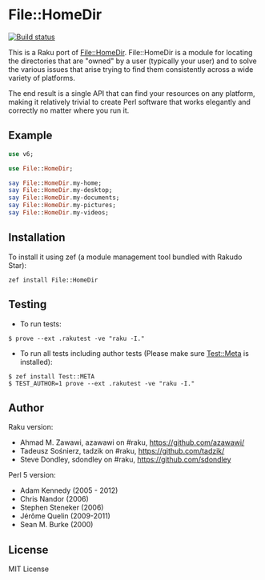 # File::HomeDir
[![Build status](https://ci.appveyor.com/api/projects/status/github/azawawi/raku-file-homedir?svg=true)](https://ci.appveyor.com/project/azawawi/raku-file-homedir/branch/master)

This is a Raku port of [File::HomeDir](https://metacpan.org/pod/File::HomeDir).
File::HomeDir is a module for locating the directories that are "owned" by a
user (typically your user) and to solve the various issues that arise trying to
find them consistently across a wide variety of platforms.

The end result is a single API that can find your resources on any platform,
making it relatively trivial to create Perl software that works elegantly and
correctly no matter where you run it.

## Example

```Raku
use v6;

use File::HomeDir;

say File::HomeDir.my-home;
say File::HomeDir.my-desktop;
say File::HomeDir.my-documents;
say File::HomeDir.my-pictures;
say File::HomeDir.my-videos;
```

## Installation

To install it using zef (a module management tool bundled with Rakudo Star):

```
zef install File::HomeDir
```

## Testing

- To run tests:
```
$ prove --ext .rakutest -ve "raku -I."
```

- To run all tests including author tests (Please make sure
[Test::Meta](https://github.com/jonathanstowe/Test-META) is installed):
```
$ zef install Test::META
$ TEST_AUTHOR=1 prove --ext .rakutest -ve "raku -I."
```

## Author

Raku version:
- Ahmad M. Zawawi, azawawi on #raku, https://github.com/azawawi/
- Tadeusz Sośnierz, tadzik on #raku, https://github.com/tadzik/
- Steve Dondley, sdondley on #raku, https://github.com/sdondley

Perl 5 version:
- Adam Kennedy (2005 - 2012)
- Chris Nandor (2006)
- Stephen Steneker (2006)
- Jérôme Quelin (2009-2011)
- Sean M. Burke (2000)

## License

MIT License
